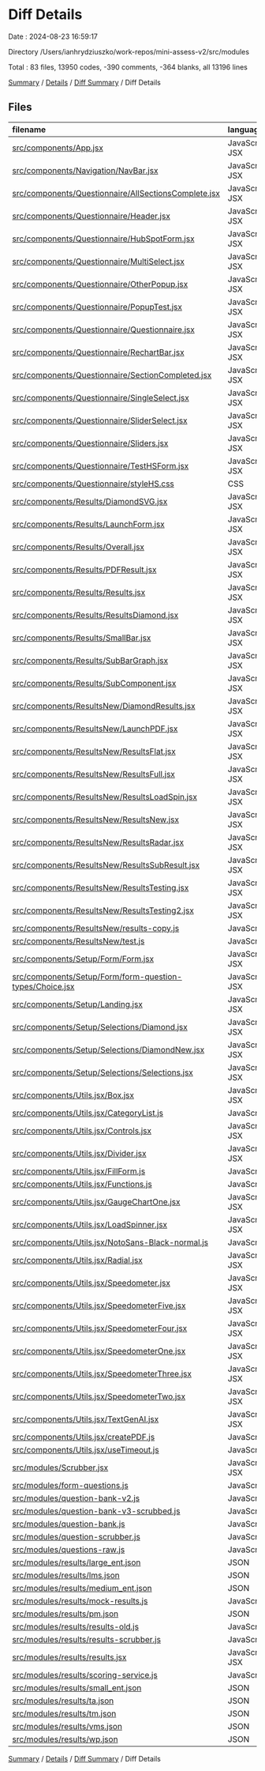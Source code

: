 # Diff Details

Date : 2024-08-23 16:59:17

Directory /Users/ianhrydziuszko/work-repos/mini-assess-v2/src/modules

Total : 83 files,  13950 codes, -390 comments, -364 blanks, all 13196 lines

[Summary](results.md) / [Details](details.md) / [Diff Summary](diff.md) / Diff Details

## Files
| filename | language | code | comment | blank | total |
| :--- | :--- | ---: | ---: | ---: | ---: |
| [src/components/App.jsx](/src/components/App.jsx) | JavaScript JSX | -29 | 0 | -3 | -32 |
| [src/components/Navigation/NavBar.jsx](/src/components/Navigation/NavBar.jsx) | JavaScript JSX | -9 | 0 | -2 | -11 |
| [src/components/Questionnaire/AllSectionsComplete.jsx](/src/components/Questionnaire/AllSectionsComplete.jsx) | JavaScript JSX | -62 | -62 | -6 | -130 |
| [src/components/Questionnaire/Header.jsx](/src/components/Questionnaire/Header.jsx) | JavaScript JSX | -18 | -2 | -3 | -23 |
| [src/components/Questionnaire/HubSpotForm.jsx](/src/components/Questionnaire/HubSpotForm.jsx) | JavaScript JSX | -78 | -12 | -8 | -98 |
| [src/components/Questionnaire/MultiSelect.jsx](/src/components/Questionnaire/MultiSelect.jsx) | JavaScript JSX | -138 | -13 | -14 | -165 |
| [src/components/Questionnaire/OtherPopup.jsx](/src/components/Questionnaire/OtherPopup.jsx) | JavaScript JSX | -23 | -1 | -3 | -27 |
| [src/components/Questionnaire/PopupTest.jsx](/src/components/Questionnaire/PopupTest.jsx) | JavaScript JSX | -14 | 0 | -3 | -17 |
| [src/components/Questionnaire/Questionnaire.jsx](/src/components/Questionnaire/Questionnaire.jsx) | JavaScript JSX | -248 | -16 | -32 | -296 |
| [src/components/Questionnaire/RechartBar.jsx](/src/components/Questionnaire/RechartBar.jsx) | JavaScript JSX | -41 | 0 | -6 | -47 |
| [src/components/Questionnaire/SectionCompleted.jsx](/src/components/Questionnaire/SectionCompleted.jsx) | JavaScript JSX | -35 | 0 | -4 | -39 |
| [src/components/Questionnaire/SingleSelect.jsx](/src/components/Questionnaire/SingleSelect.jsx) | JavaScript JSX | -57 | -11 | -6 | -74 |
| [src/components/Questionnaire/SliderSelect.jsx](/src/components/Questionnaire/SliderSelect.jsx) | JavaScript JSX | -171 | -29 | -7 | -207 |
| [src/components/Questionnaire/Sliders.jsx](/src/components/Questionnaire/Sliders.jsx) | JavaScript JSX | -55 | -3 | -3 | -61 |
| [src/components/Questionnaire/TestHSForm.jsx](/src/components/Questionnaire/TestHSForm.jsx) | JavaScript JSX | -44 | -23 | -6 | -73 |
| [src/components/Questionnaire/styleHS.css](/src/components/Questionnaire/styleHS.css) | CSS | -445 | 0 | -13 | -458 |
| [src/components/Results/DiamondSVG.jsx](/src/components/Results/DiamondSVG.jsx) | JavaScript JSX | -230 | 0 | -2 | -232 |
| [src/components/Results/LaunchForm.jsx](/src/components/Results/LaunchForm.jsx) | JavaScript JSX | -51 | 0 | -4 | -55 |
| [src/components/Results/Overall.jsx](/src/components/Results/Overall.jsx) | JavaScript JSX | -33 | 0 | -4 | -37 |
| [src/components/Results/PDFResult.jsx](/src/components/Results/PDFResult.jsx) | JavaScript JSX | -40 | 0 | -8 | -48 |
| [src/components/Results/Results.jsx](/src/components/Results/Results.jsx) | JavaScript JSX | -128 | -1 | -11 | -140 |
| [src/components/Results/ResultsDiamond.jsx](/src/components/Results/ResultsDiamond.jsx) | JavaScript JSX | -127 | -3 | -13 | -143 |
| [src/components/Results/SmallBar.jsx](/src/components/Results/SmallBar.jsx) | JavaScript JSX | -43 | 0 | -7 | -50 |
| [src/components/Results/SubBarGraph.jsx](/src/components/Results/SubBarGraph.jsx) | JavaScript JSX | -34 | 0 | -4 | -38 |
| [src/components/Results/SubComponent.jsx](/src/components/Results/SubComponent.jsx) | JavaScript JSX | -88 | -1 | -5 | -94 |
| [src/components/ResultsNew/DiamondResults.jsx](/src/components/ResultsNew/DiamondResults.jsx) | JavaScript JSX | -493 | -39 | -8 | -540 |
| [src/components/ResultsNew/LaunchPDF.jsx](/src/components/ResultsNew/LaunchPDF.jsx) | JavaScript JSX | -21 | -1 | -2 | -24 |
| [src/components/ResultsNew/ResultsFlat.jsx](/src/components/ResultsNew/ResultsFlat.jsx) | JavaScript JSX | -145 | -8 | -10 | -163 |
| [src/components/ResultsNew/ResultsFull.jsx](/src/components/ResultsNew/ResultsFull.jsx) | JavaScript JSX | -29 | 0 | -5 | -34 |
| [src/components/ResultsNew/ResultsLoadSpin.jsx](/src/components/ResultsNew/ResultsLoadSpin.jsx) | JavaScript JSX | -14 | 0 | -3 | -17 |
| [src/components/ResultsNew/ResultsNew.jsx](/src/components/ResultsNew/ResultsNew.jsx) | JavaScript JSX | -49 | -1 | -6 | -56 |
| [src/components/ResultsNew/ResultsRadar.jsx](/src/components/ResultsNew/ResultsRadar.jsx) | JavaScript JSX | -124 | -29 | -9 | -162 |
| [src/components/ResultsNew/ResultsSubResult.jsx](/src/components/ResultsNew/ResultsSubResult.jsx) | JavaScript JSX | -104 | 0 | -7 | -111 |
| [src/components/ResultsNew/ResultsTesting.jsx](/src/components/ResultsNew/ResultsTesting.jsx) | JavaScript JSX | -12 | 0 | -3 | -15 |
| [src/components/ResultsNew/ResultsTesting2.jsx](/src/components/ResultsNew/ResultsTesting2.jsx) | JavaScript JSX | -21 | -17 | -5 | -43 |
| [src/components/ResultsNew/results-copy.js](/src/components/ResultsNew/results-copy.js) | JavaScript | -48 | 0 | -2 | -50 |
| [src/components/ResultsNew/test.js](/src/components/ResultsNew/test.js) | JavaScript | -157 | 0 | -1 | -158 |
| [src/components/Setup/Form/Form.jsx](/src/components/Setup/Form/Form.jsx) | JavaScript JSX | -16 | 0 | -3 | -19 |
| [src/components/Setup/Form/form-question-types/Choice.jsx](/src/components/Setup/Form/form-question-types/Choice.jsx) | JavaScript JSX | -16 | 0 | -2 | -18 |
| [src/components/Setup/Landing.jsx](/src/components/Setup/Landing.jsx) | JavaScript JSX | -14 | 0 | -4 | -18 |
| [src/components/Setup/Selections/Diamond.jsx](/src/components/Setup/Selections/Diamond.jsx) | JavaScript JSX | -304 | -3 | -9 | -316 |
| [src/components/Setup/Selections/DiamondNew.jsx](/src/components/Setup/Selections/DiamondNew.jsx) | JavaScript JSX | -518 | -10 | -8 | -536 |
| [src/components/Setup/Selections/Selections.jsx](/src/components/Setup/Selections/Selections.jsx) | JavaScript JSX | -99 | -11 | -6 | -116 |
| [src/components/Utils.jsx/Box.jsx](/src/components/Utils.jsx/Box.jsx) | JavaScript JSX | -10 | 0 | -2 | -12 |
| [src/components/Utils.jsx/CategoryList.js](/src/components/Utils.jsx/CategoryList.js) | JavaScript | -9 | 0 | -2 | -11 |
| [src/components/Utils.jsx/Controls.jsx](/src/components/Utils.jsx/Controls.jsx) | JavaScript JSX | -54 | -5 | -3 | -62 |
| [src/components/Utils.jsx/Divider.jsx](/src/components/Utils.jsx/Divider.jsx) | JavaScript JSX | -11 | 0 | -3 | -14 |
| [src/components/Utils.jsx/FillForm.js](/src/components/Utils.jsx/FillForm.js) | JavaScript | -131 | 0 | -33 | -164 |
| [src/components/Utils.jsx/Functions.js](/src/components/Utils.jsx/Functions.js) | JavaScript | -19 | 0 | -5 | -24 |
| [src/components/Utils.jsx/GaugeChartOne.jsx](/src/components/Utils.jsx/GaugeChartOne.jsx) | JavaScript JSX | -49 | -5 | -3 | -57 |
| [src/components/Utils.jsx/LoadSpinner.jsx](/src/components/Utils.jsx/LoadSpinner.jsx) | JavaScript JSX | -11 | 0 | -2 | -13 |
| [src/components/Utils.jsx/NotoSans-Black-normal.js](/src/components/Utils.jsx/NotoSans-Black-normal.js) | JavaScript | -2 | -6 | -1 | -9 |
| [src/components/Utils.jsx/Radial.jsx](/src/components/Utils.jsx/Radial.jsx) | JavaScript JSX | -114 | -6 | -4 | -124 |
| [src/components/Utils.jsx/Speedometer.jsx](/src/components/Utils.jsx/Speedometer.jsx) | JavaScript JSX | -36 | -2 | -4 | -42 |
| [src/components/Utils.jsx/SpeedometerFive.jsx](/src/components/Utils.jsx/SpeedometerFive.jsx) | JavaScript JSX | -44 | -6 | -4 | -54 |
| [src/components/Utils.jsx/SpeedometerFour.jsx](/src/components/Utils.jsx/SpeedometerFour.jsx) | JavaScript JSX | -42 | -6 | -4 | -52 |
| [src/components/Utils.jsx/SpeedometerOne.jsx](/src/components/Utils.jsx/SpeedometerOne.jsx) | JavaScript JSX | -45 | -6 | -4 | -55 |
| [src/components/Utils.jsx/SpeedometerThree.jsx](/src/components/Utils.jsx/SpeedometerThree.jsx) | JavaScript JSX | -42 | -6 | -4 | -52 |
| [src/components/Utils.jsx/SpeedometerTwo.jsx](/src/components/Utils.jsx/SpeedometerTwo.jsx) | JavaScript JSX | -45 | -6 | -4 | -55 |
| [src/components/Utils.jsx/TextGenAI.jsx](/src/components/Utils.jsx/TextGenAI.jsx) | JavaScript JSX | -29 | -7 | -8 | -44 |
| [src/components/Utils.jsx/createPDF.js](/src/components/Utils.jsx/createPDF.js) | JavaScript | -213 | -96 | -55 | -364 |
| [src/components/Utils.jsx/useTimeout.js](/src/components/Utils.jsx/useTimeout.js) | JavaScript | -16 | 0 | -1 | -17 |
| [src/modules/Scrubber.jsx](/src/modules/Scrubber.jsx) | JavaScript JSX | 8 | 1 | 3 | 12 |
| [src/modules/form-questions.js](/src/modules/form-questions.js) | JavaScript | 33 | 0 | 1 | 34 |
| [src/modules/question-bank-v2.js](/src/modules/question-bank-v2.js) | JavaScript | 663 | 0 | 4 | 667 |
| [src/modules/question-bank-v3-scrubbed.js](/src/modules/question-bank-v3-scrubbed.js) | JavaScript | 678 | 18 | 2 | 698 |
| [src/modules/question-bank.js](/src/modules/question-bank.js) | JavaScript | 734 | 0 | 4 | 738 |
| [src/modules/question-scrubber.js](/src/modules/question-scrubber.js) | JavaScript | 40 | 1 | 5 | 46 |
| [src/modules/questions-raw.js](/src/modules/questions-raw.js) | JavaScript | 339 | 0 | 1 | 340 |
| [src/modules/results/large_ent.json](/src/modules/results/large_ent.json) | JSON | 122 | 0 | 1 | 123 |
| [src/modules/results/lms.json](/src/modules/results/lms.json) | JSON | 41 | 0 | 1 | 42 |
| [src/modules/results/medium_ent.json](/src/modules/results/medium_ent.json) | JSON | 122 | 0 | 1 | 123 |
| [src/modules/results/mock-results.js](/src/modules/results/mock-results.js) | JavaScript | 309 | 0 | 1 | 310 |
| [src/modules/results/pm.json](/src/modules/results/pm.json) | JSON | 41 | 0 | 1 | 42 |
| [src/modules/results/results-old.js](/src/modules/results/results-old.js) | JavaScript | 2,674 | 0 | 1 | 2,675 |
| [src/modules/results/results-scrubber.js](/src/modules/results/results-scrubber.js) | JavaScript | 45 | 25 | 6 | 76 |
| [src/modules/results/results.jsx](/src/modules/results/results.jsx) | JavaScript JSX | 13,070 | 0 | 2 | 13,072 |
| [src/modules/results/scoring-service.js](/src/modules/results/scoring-service.js) | JavaScript | 92 | 18 | 14 | 124 |
| [src/modules/results/small_ent.json](/src/modules/results/small_ent.json) | JSON | 122 | 0 | 1 | 123 |
| [src/modules/results/ta.json](/src/modules/results/ta.json) | JSON | 41 | 0 | 1 | 42 |
| [src/modules/results/tm.json](/src/modules/results/tm.json) | JSON | 41 | 0 | 1 | 42 |
| [src/modules/results/vms.json](/src/modules/results/vms.json) | JSON | 41 | 0 | 1 | 42 |
| [src/modules/results/wp.json](/src/modules/results/wp.json) | JSON | 41 | 0 | 0 | 41 |

[Summary](results.md) / [Details](details.md) / [Diff Summary](diff.md) / Diff Details